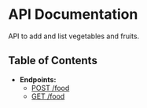 # API Documentation

API to add and list vegetables and fruits.

## Table of Contents

- **Endpoints:**
    - [POST /food](endpoints/post-food.md)
    - [GET /food](endpoints/get-food.md)
